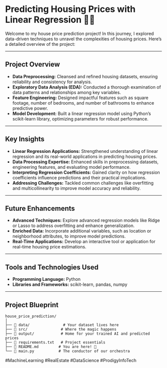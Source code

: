 # Predicting Housing Prices with Linear Regression 🏡✨

Welcome to my house price prediction project! In this journey, I explored data-driven techniques to unravel the complexities of housing prices. Here’s a detailed overview of the project:

---

## Project Overview

- **Data Preprocessing:** Cleansed and refined housing datasets, ensuring reliability and consistency for analysis.
- **Exploratory Data Analysis (EDA):** Conducted a thorough examination of data patterns and relationships among key variables.
- **Feature Engineering:** Designed impactful features such as square footage, number of bedrooms, and number of bathrooms to enhance predictive power.
- **Model Development:** Built a linear regression model using Python’s scikit-learn library, optimizing parameters for robust performance.

---

## Key Insights

- **Linear Regression Applications:** Strengthened understanding of linear regression and its real-world applications in predicting housing prices.
- **Data Processing Expertise:** Enhanced skills in preprocessing datasets, engineering features, and evaluating model performance.
- **Interpreting Regression Coefficients:** Gained clarity on how regression coefficients influence predictions and their practical implications.
- **Addressing Challenges:** Tackled common challenges like overfitting and multicollinearity to improve model accuracy and reliability.

---

## Future Enhancements

- **Advanced Techniques:** Explore advanced regression models like Ridge or Lasso to address overfitting and enhance generalization.
- **Enriched Data:** Incorporate additional variables, such as location or neighborhood attributes, to improve model predictions.
- **Real-Time Applications:** Develop an interactive tool or application for real-time housing price estimations.

---

## Tools and Technologies Used

- **Programming Language:** Python
- **Libraries and Frameworks:** scikit-learn, pandas, numpy

---

## Project Blueprint
```
house_price_prediction/
│
├── 📂 data/               # Your dataset lives here
├── 📂 src/               # Where the magic happens
├── 📂 output/            # Home for your trained AI and predicted prices
├── 📄 requirements.txt   # Project essentials
├── 📄 README.md         # You are here! 👋
└── 📄 main.py           # The conductor of our orchestra
```

#MachineLearning #RealEstate #DataScience #ProdigyInfoTech


